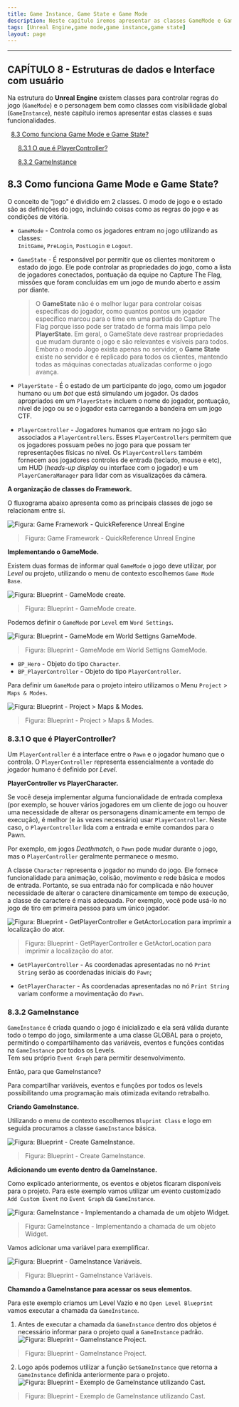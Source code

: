 ```yaml
---
title: Game Instance, Game State e Game Mode
description: Neste capítulo iremos apresentar as classes GameMode e GameInstance com suas funcionalidades.
tags: [Unreal Engine,game mode,game instance,game state]
layout: page
---
```


***

<a name="8"></a>
## CAPÍTULO 8 - Estruturas de dados e Interface com usuário

Na estrutura do **Unreal Engine** existem classes para controlar regras do jogo (`GameMode`) e o personagem bem como classes com visibilidade global (`GameInstance`), neste capítulo iremos apresentar estas classes e suas funcionalidades.

&nbsp;&nbsp;[8.3 Como funciona Game Mode e Game State?](#8.3)

&nbsp;&nbsp;&nbsp;&nbsp;&nbsp;&nbsp;[8.3.1 O que é PlayerController?](#8.3.1)

&nbsp;&nbsp;&nbsp;&nbsp;&nbsp;&nbsp;[8.3.2 GameInstance](#8.3.2)    


<a name="8.3"></a>
## 8.3 Como funciona Game Mode e Game State?
O conceito de "jogo" é dividido em 2 classes. O modo de jogo e o estado são as definições do jogo, incluindo coisas como as regras do jogo e as condições de vitória.

- `GameMode` - Controla como os jogadores entram no jogo utilizando as classes:   
  `InitGame`, `PreLogin`, `PostLogin` e `Logout`.
- `GameState` - É responsável por permitir que os clientes monitorem o estado do jogo.  Ele pode controlar as propriedades do jogo, como a lista de jogadores conectados, pontuação da equipe no Capture The Flag, missões que foram concluídas em um jogo de mundo aberto e assim por diante.   

  >O **GameState** não é o melhor lugar para controlar coisas específicas do jogador, como quantos pontos um jogador específico marcou para o time em uma partida do Capture The Flag porque isso pode ser tratado de forma mais limpa pelo **PlayerState**. Em geral, o GameState deve rastrear propriedades que mudam durante o jogo e são relevantes e visíveis para todos. Embora o modo Jogo exista apenas no servidor, o **Game State** existe no servidor e é replicado para todos os clientes, mantendo todas as máquinas conectadas atualizadas conforme o jogo avança.

- `PlayerState` - É o estado de um participante do jogo, como um jogador humano ou um *bot* que está simulando um jogador. Os dados apropriados em um `PlayerState` incluem o nome do jogador, pontuação, nível de jogo ou se o jogador esta carregando a bandeira em um jogo CTF.

- `PlayerController` -
Jogadores humanos que entram no jogo são associados a `PlayerControllers`. Esses `PlayerControllers` permitem que os jogadores possuam peões no jogo para que possam ter representações físicas no nível. Os `PlayerControllers` também fornecem aos jogadores controles de entrada (teclado, mouse e etc), um HUD (*heads-up display* ou interface com o jogador) e um `PlayerCameraManager` para lidar com as visualizações da câmera.

**A organização de classes do Framework.**

O fluxograma abaixo apresenta como as principais classes de jogo se relacionam entre si.

![Figura: Game Framework - QuickReference Unreal Engine](https://docs.unrealengine.com/Images/Gameplay/Framework/QuickReference/GameFramework.webp "Figura: Game Framework - QuickReference Unreal Engine")

> Figura: Game Framework - QuickReference Unreal Engine

**Implementando o GameMode.**

Existem duas formas de informar qual `GameMode` o jogo deve utilizar, por *Level* ou projeto, utilizando o menu de contexto escolhemos `Game Mode Base`.

![Figura: Blueprint - GameMode create.](imagens/gamemode/blueprint_gamemode_create.webp "Figura: Blueprint - GameMode create.")    

> Figura: Blueprint - GameMode create.

Podemos definir o `GameMode` por `Level` em `Word Settings`.

![Figura: Blueprint - GameMode em World Settigns GameMode.](imagens/gamemode/blueprint_world_settigns_gamemode.webp "Figura: Blueprint - GameMode em World Settigns GameMode.")   

> Figura: Blueprint - GameMode em World Settigns GameMode.

- `BP_Hero` - Objeto do tipo `Character`.
- `BP_PlayerController` - Objeto do tipo `PlayerController`.

Para definir um `GameMode` para o projeto inteiro utilizamos o Menu `Project` > `Maps & Modes`.     

![Figura: Blueprint - Project > Maps & Modes.](imagens/gamemode/blueprint_project_mapsmodes.webp "Figura: Blueprint - Project > Maps & Modes.")

> Figura: Blueprint - Project > Maps & Modes.

<a name="8.3.1"></a>
### 8.3.1 O que é PlayerController?
Um `PlayerController` é a interface entre o `Pawn` e o jogador humano que o controla. O `PlayerController` representa essencialmente a vontade do jogador humano é definido por *Level*.

**PlayerController vs  PlayerCharacter.**

Se você deseja implementar alguma funcionalidade de entrada complexa (por exemplo, se houver vários jogadores em um cliente de jogo ou houver uma necessidade de alterar os personagens dinamicamente em tempo de execução), é melhor (e às vezes necessário) usar `PlayerController`. Neste caso, o `PlayerController` lida com a entrada e emite comandos para o Pawn.

Por exemplo, em jogos *Deathmatch*, o `Pawn` pode mudar durante o jogo, mas o `PlayerController` geralmente permanece o mesmo.

A classe `Character` representa o jogador no mundo do jogo. Ele fornece funcionalidade para animação, colisão, movimento e rede básica e modos de entrada. Portanto, se sua entrada não for complicada e não houver necessidade de alterar o caractere dinamicamente em tempo de execução, a classe de caractere é mais adequada. Por exemplo, você pode usá-lo no jogo de tiro em primeira pessoa para um único jogador.   

![Figura: Blueprint - GetPlayerController e GetActorLocation para imprimir a localização do ator.](imagens/gamemode/blueprint_playercontroller_character.webp "Figura: Blueprint - GetPlayerController e GetActorLocation para imprimir a localização do ator.")

> Figura: Blueprint - GetPlayerController e GetActorLocation para imprimir a localização do ator.

- `GetPlayerController` - As coordenadas apresentadas no nó `Print String` serão as coordenadas iniciais do `Pawn`;

- `GetPlayerCharacter` - As coordenadas apresentadas no nó `Print String` variam conforme a movimentação do `Pawn`.

<a name="8.3.2"></a>
### 8.3.2 GameInstance

`GameInstance` é criada quando o jogo é inicializado e ela será válida durante todo o tempo do jogo, similarmente a uma classe GLOBAL para o projeto, permitindo o compartilhamento das variáveis, eventos e funções contidas na `GameInstance` por todos os Levels.   
Tem seu próprio `Event Graph` para permitir desenvolvimento.  

Então, para que GameInstance?

Para compartilhar variáveis, eventos e funções por todos os levels possibilitando uma programação mais otimizada evitando retrabalho.

**Criando GameInstance.**

Utilizando o menu de contexto escolhemos `Bluprint Class` e logo em seguida procuramos a classe `GameInstance` básica.   

![Figura: Blueprint - Create GameInstance.](imagens/gamemode/blueprint_gameinstance_classe.webp "Figura: Blueprint - Create GameInstance.")      

> Figura: Blueprint - Create GameInstance.

**Adicionando um evento dentro da GameInstance.**

Como explicado anteriormente, os eventos e objetos ficaram disponíveis para o projeto. Para este exemplo vamos utilizar um evento customizado `Add Custom Event` no `Event Graph` da `GameInstance`.    

![Figura: GameInstance - Implementando a chamada de um objeto Widget.](imagens/gamemode/blueprint_gameinstance_events.webp "Figura: GameInstance - Implementando a chamada de um objeto Widget.")            

> Figura: GameInstance - Implementando a chamada de um objeto Widget.

Vamos adicionar uma variável para exemplificar.   

![Figura: Blueprint - GameInstance Variáveis.](imagens/gamemode/blueprint_gameinstance_variable.webp "Figura: Blueprint - GameInstance Variáveis. ")            

> Figura: Blueprint - GameInstance Variáveis.

**Chamando a GameInstance para acessar os seus elementos.**

Para este exemplo criamos um Level Vazio e no `Open Level Blueprint` vamos executar a chamada da `GameInstance`.

1. Antes de executar a chamada da `GameInstance` dentro dos objetos é necessário informar para o projeto qual a `GameInstance` padrão.        
  ![Figura: Blueprint - GameInstance Project.](imagens/gamemode/blueprint_gameinstance_project.webp "Figura: Blueprint - GameInstance Project.")        

  >Figura: Blueprint - GameInstance Project.

2. Logo após podemos utilizar a função `GetGameInstance` que retorna a `GameInstance` definida anteriormente para o projeto.   
  ![Figura: Blueprint - Exemplo de GameInstance utilizando Cast.](imagens/gamemode/blueprint_gameinstance_cast.webp "Figura: Blueprint - Exemplo de GameInstance utilizando Cast.")

  >Figura: Blueprint - Exemplo de GameInstance utilizando Cast.
